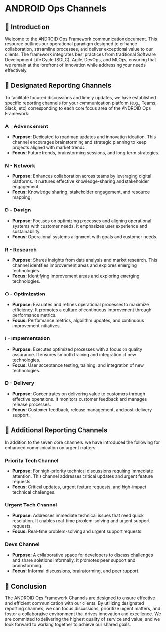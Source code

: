 # ANDROID Ops Channels

## :high_brightness: Introduction

Welcome to the ANDROID Ops Framework communication document. This resource outlines our operational paradigm designed to enhance collaboration, streamline processes, and deliver exceptional value to our clients. The framework integrates best practices from traditional Software Development Life Cycle (SDLC), Agile, DevOps, and MLOps, ensuring that we remain at the forefront of innovation while addressing your needs effectively.

## :high_brightness: Designated Reporting Channels

To facilitate focused discussions and timely updates, we have established specific reporting channels for your communication platform (e.g., Teams, Slack, etc) corresponding to each core focus area of the ANDROID Ops Framework:

### A - Advancement
- **Purpose:** Dedicated to roadmap updates and innovation ideation. This channel encourages brainstorming and strategic planning to keep projects aligned with market trends.
- **Focus:** Future trends, brainstorming sessions, and long-term strategies.

### N - Network
- **Purpose:** Enhances collaboration across teams by leveraging digital platforms. It nurtures effective knowledge-sharing and stakeholder engagement.
- **Focus:** Knowledge sharing, stakeholder engagement, and resource mapping.

### D - Design
- **Purpose:** Focuses on optimizing processes and aligning operational systems with customer needs. It emphasizes user experience and sustainability.
- **Focus:** Operational systems alignment with goals and customer needs.

### R - Research
- **Purpose:** Shares insights from data analysis and market research. This channel identifies improvement areas and explores emerging technologies.
- **Focus:** Identifying improvement areas and exploring emerging technologies.

### O - Optimization
- **Purpose:** Evaluates and refines operational processes to maximize efficiency. It promotes a culture of continuous improvement through performance metrics.
- **Focus:** Performance metrics, algorithm updates, and continuous improvement initiatives.

### I - Implementation
- **Purpose:** Executes optimized processes with a focus on quality assurance. It ensures smooth training and integration of new technologies.
- **Focus:** User acceptance testing, training, and integration of new technologies.

### D - Delivery
- **Purpose:** Concentrates on delivering value to customers through effective operations. It monitors customer feedback and manages release processes.
- **Focus:** Customer feedback, release management, and post-delivery support.

## :high_brightness: Additional Reporting Channels

In addition to the seven core channels, we have introduced the following for enhanced communication on urgent matters:

### Priority Tech Channel
- **Purpose:** For high-priority technical discussions requiring immediate attention. This channel addresses critical updates and urgent feature requests.
- **Focus:** Critical updates, urgent feature requests, and high-impact technical challenges.

### Urgent Tech Channel
- **Purpose:** Addresses immediate technical issues that need quick resolution. It enables real-time problem-solving and urgent support requests.
- **Focus:** Real-time problem-solving and urgent support requests.

### Devs Channel
- **Purpose:** A collaborative space for developers to discuss challenges and share solutions informally. It promotes peer support and brainstorming.
- **Focus:** Informal discussions, brainstorming, and peer support.

## :high_brightness: Conclusion

The ANDROID Ops Framework Channels are designed to ensure effective and efficient communication with our clients. By utilizing designated reporting channels, we can focus discussions, prioritize urgent matters, and foster a collaborative environment that drives innovation and excellence. We are committed to delivering the highest quality of service and value, and we look forward to working together to achieve our shared goals.
